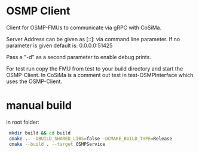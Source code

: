 # OSMP Client

Client for OSMP-FMUs to communicate via gRPC with CoSiMa.

Server Address can be given as [::]:<port> via command line parameter.
If no parameter is given default is: 0.0.0.0:51425

Pass a "-d" as a second parameter to enable debug prints.

For test run copy the FMU from test to your build directory and start the OSMP-Client.
In CoSiMa is a comment out test in test-OSMPInterface which uses the OSMP-Client.

# manual build
in root folder:
```sh
 mkdir build && cd build
 cmake .. -DBUILD_SHARED_LIBS=false -DCMAKE_BUILD_TYPE=Release
 cmake --build . --target OSMPService
```